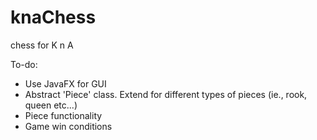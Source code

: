 # knaChess
chess for K n A

To-do:
- Use JavaFX for GUI
- Abstract 'Piece' class. Extend for different types of pieces (ie., rook, queen etc...)
- Piece functionality
- Game win conditions
